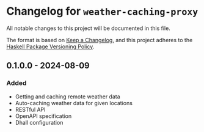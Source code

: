 # Changelog for `weather-caching-proxy`

All notable changes to this project will be documented in this file.

The format is based on [Keep a Changelog](https://keepachangelog.com/en/1.0.0/),
and this project adheres to the
[Haskell Package Versioning Policy](https://pvp.haskell.org/).

## 0.1.0.0 - 2024-08-09

### Added
- Getting and caching remote weather data
- Auto-caching weather data for given locations
- RESTful API
- OpenAPI specification
- Dhall configuration
